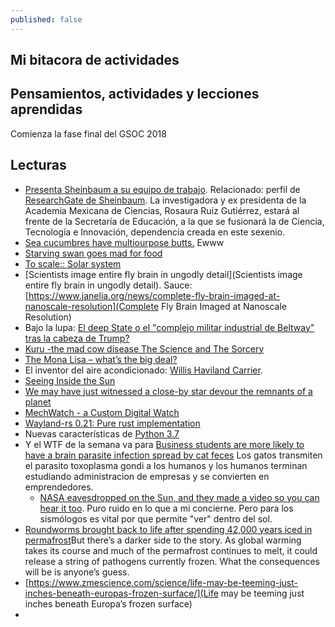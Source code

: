 ```yaml
---
published: false
---
```

## Mi bitacora de actividades

## Pensamientos, actividades y lecciones aprendidas

Comienza la fase final del GSOC 2018

## Lecturas

- [Presenta Sheinbaum a su equipo de trabajo](http://www.jornada.com.mx/2018/07/23/capital/033n1cap). Relacionado: perfil de [ResearchGate de Sheinbaum](https://www.researchgate.net/profile/Claudia_Sheinbaum). La investigadora y ex presidenta de la Academia Mexicana de Ciencias, Rosaura Ruiz Gutiérrez, estará al frente de la Secretaría de Educación, a la que se fusionará la de Ciencia, Tecnología e Innovación, dependencia creada en este sexenio.
- [Sea cucumbres have multiourpose butts.](https://www.youtube.com/watch?v=xjnvRKDdaWY) Ewww
- [Starving swan goes mad for food](https://www.youtube.com/watch?v=-RLulYCO6-o)
- [To scale:: Solar system](https://www.youtube.com/watch?v=zR3Igc3Rhfg)
- [Scientists image entire fly brain in ungodly detail](Scientists image entire fly brain in ungodly detail). Sauce: [https://www.janelia.org/news/complete-fly-brain-imaged-at-nanoscale-resolution](Complete Fly Brain Imaged at Nanoscale Resolution)
- Bajo la lupa: [El deep State o el "complejo militar industrial de Beltway" tras la cabeza de Trump?](http://www.jornada.com.mx/2018/07/22/opinion/012o1pol)
- [Kuru -the mad cow disease The Science and The Sorcery](https://www.youtube.com/watch?v=NJrD1JcmUiE)
- [The Mona Lisa – what’s the big deal?](https://understandingpaintings.wordpress.com/2009/12/27/the-mona-lisa-%e2%80%93-what%e2%80%99s-the-big-deal/)
- El inventor del aire acondicionado: [Willis Haviland Carrier](https://www.bbvaopenmind.com/los-inventos-son-para-el-verano/?utm_source=materia&utm_medium=web&utm_content=pildora_redirect&tipo=elabora).
- [Seeing Inside the Sun](https://www.youtube.com/watch?v=inuCAqj8UgQ)
- [We may have just witnessed a close-by star devour the remnants of a planet](https://www.zmescience.com/science/star-iron-planet-remnants-8253236/)
- [MechWatch - a Custom Digital Watch](https://www.instructables.com/id/MechWatch-a-Custom-Digital-Watch/)
- [Wayland-rs 0.21: Pure rust implementation ](https://smithay.github.io/wayland-rs-v-0-21.html)
- Nuevas características de [Python 3.7](https://docs.python.org/3/whatsnew/3.7.html)
- Y el WTF de la semana va para [Business students are more likely to have a brain parasite infection spread by cat feces](https://www.zmescience.com/science/news-science/business-students-brain-parasite-043954/) Los gatos transmiten el parasito toxoplasma gondi a los humanos y los humanos terminan estudiando administracion de empresas y se convierten en emprendedores.
  - [NASA eavesdropped on the Sun, and they made a video so you can hear it too](https://www.zmescience.com/science/sun-sound-nasa-82524632/). Puro ruido en lo que a mi concierne. Pero para los sismólogos es vital por que permite "ver" dentro del sol.
- [Roundworms brought back to life after spending 42,000 years iced in permafrost](https://www.zmescience.com/science/news-science/roundworm-frozen-permafrost-27072018/)But there’s a darker side to the story. As global warming takes its course and much of the permafrost continues to melt, it could release a string of pathogens currently frozen. What the consequences will be is anyone’s guess.
- [https://www.zmescience.com/science/life-may-be-teeming-just-inches-beneath-europas-frozen-surface/](Life may be teeming just inches beneath Europa’s frozen surface)
- 